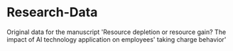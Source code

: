 # Research-Data
Original data for the manuscript 'Resource depletion or resource gain? The impact of AI technology application on employees' taking charge behavior'
